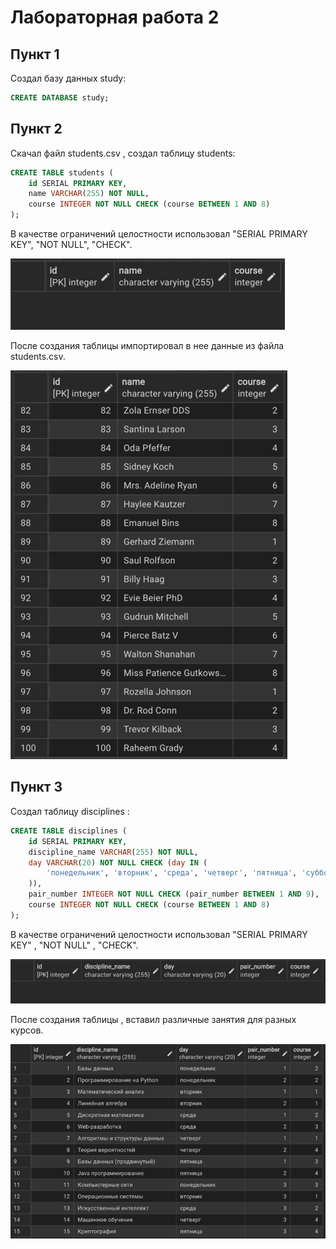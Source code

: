 # Лабораторная работа 2

## Пункт 1

Создал базу данных study:

```sql
CREATE DATABASE study;
```

## Пункт 2

Скачал файл students.csv , создал таблицу students:

```sql
CREATE TABLE students (
    id SERIAL PRIMARY KEY,
    name VARCHAR(255) NOT NULL,
    course INTEGER NOT NULL CHECK (course BETWEEN 1 AND 8)
);
```

В качестве ограничений целостности использовал "SERIAL PRIMARY KEY", "NOT NULL", "CHECK".

![Созданная таблица студентов](screenshots/empty_students_table.png)

После создания таблицы импортировал в нее данные из файла students.csv.

![Заполненная таблица студентов](screenshots/students_table.png)

## Пункт 3

Создал таблицу disciplines :  

```sql
CREATE TABLE disciplines (
    id SERIAL PRIMARY KEY,
    discipline_name VARCHAR(255) NOT NULL,
    day VARCHAR(20) NOT NULL CHECK (day IN (
        'понедельник', 'вторник', 'среда', 'четверг', 'пятница', 'суббота'
    )),
    pair_number INTEGER NOT NULL CHECK (pair_number BETWEEN 1 AND 9),
    course INTEGER NOT NULL CHECK (course BETWEEN 1 AND 8)
);
```

В качестве ограничений целостности использовал "SERIAL PRIMARY KEY" , "NOT NULL" , "CHECK".

![Созданная таблица дисциплинн](screenshots/empty_disciplines_table.png)

После создания таблицы , вставил различные занятия для разных курсов.

![Заполненная таблица дисциплинн](screenshots/disciplines_table.png)
